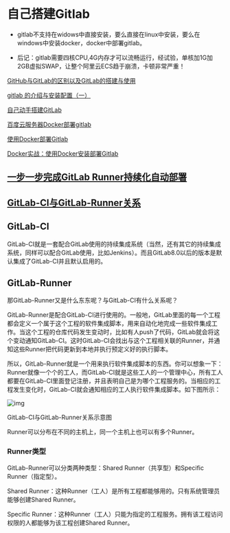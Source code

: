 # 自己搭建Gitlab

- gitlab不支持在widows中直接安装，要么直接在linux中安装，要么在windows中安装docker，docker中部署gitlab。

- 后记：gitlab需要四核CPU,4G内存才可以流畅运行，经试验，单核加1G加2GB虚拟SWAP，让整个阿里云ECS趋于崩溃，卡顿非常严重！



[GitHub与GitLab的区别以及GitLab的搭建与使用](https://www.jianshu.com/p/947eaa90d6cf)

[gitlab 的介绍与安装配置（一）](http://blog.51cto.com/flyfish225/2145495)

[自己动手搭建GitLab](https://blog.csdn.net/zerokkqq/article/details/79728459)





[百度云服务器Docker部署gitlab](https://blog.csdn.net/seal21673977/article/details/81235845)

[使用Docker部署Gitlab](https://www.cnblogs.com/int32bit/p/5310382.html)

[Docker实战：使用Docker安装部署Gitlab](https://blog.csdn.net/liyuejin/article/details/78410132)





## [一步一步完成GitLab Runner持续化自动部署](https://blog.csdn.net/shuyuea3/article/details/80699073)

## [GitLab-CI与GitLab-Runner关系](https://www.cnblogs.com/cnundefined/p/7095368.html)

## GitLab-CI

GitLab-CI就是一套配合GitLab使用的持续集成系统（当然，还有其它的持续集成系统，同样可以配合GitLab使用，比如Jenkins）。而且GitLab8.0以后的版本是默认集成了GitLab-CI并且默认启用的。

## GitLab-Runner

那GitLab-Runner又是什么东东呢？与GitLab-CI有什么关系呢？

GitLab-Runner是配合GitLab-CI进行使用的。一般地，GitLab里面的每一个工程都会定义一个属于这个工程的软件集成脚本，用来自动化地完成一些软件集成工作。当这个工程的仓库代码发生变动时，比如有人push了代码，GitLab就会将这个变动通知GitLab-CI。这时GitLab-CI会找出与这个工程相关联的Runner，并通知这些Runner把代码更新到本地并执行预定义好的执行脚本。

所以，GitLab-Runner就是一个用来执行软件集成脚本的东西。你可以想象一下：Runner就像一个个的工人，而GitLab-CI就是这些工人的一个管理中心，所有工人都要在GitLab-CI里面登记注册，并且表明自己是为哪个工程服务的。当相应的工程发生变化时，GitLab-CI就会通知相应的工人执行软件集成脚本。如下图所示：

![img](https://images2015.cnblogs.com/blog/1171685/201706/1171685-20170629165716758-915731937.png)

GitLab-CI与GitLab-Runner关系示意图

Runner可以分布在不同的主机上，同一个主机上也可以有多个Runner。

### Runner类型

GitLab-Runner可以分类两种类型：Shared Runner（共享型）和Specific Runner（指定型）。

Shared Runner：这种Runner（工人）是所有工程都能够用的。只有系统管理员能够创建Shared Runner。

Specific Runner：这种Runner（工人）只能为指定的工程服务。拥有该工程访问权限的人都能够为该工程创建Shared Runner。


